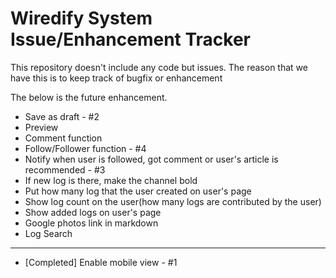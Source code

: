 # Wiredify System Issue/Enhancement Tracker

This repository doesn't include any code but issues.
The reason that we have this is to keep track of bugfix or enhancement

The below is the future enhancement.

* Save as draft - #2
* Preview
* Comment function
* Follow/Follower function - #4
* Notify when user is followed, got comment or user's article is recommended - #3
* If new log is there, make the channel bold
* Put how many log that the user created on user's page
* Show log count on the user(how many logs are contributed by the user)
* Show added logs on user's page
* Google photos link in markdown
* Log Search

---

* [Completed] Enable mobile view - #1




